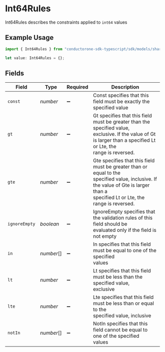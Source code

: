 # Int64Rules

Int64Rules describes the constraints applied to `int64` values

## Example Usage

```typescript
import { Int64Rules } from "conductorone-sdk-typescript/sdk/models/shared";

let value: Int64Rules = {};
```

## Fields

| Field                                                                                                                                                                             | Type                                                                                                                                                                              | Required                                                                                                                                                                          | Description                                                                                                                                                                       |
| --------------------------------------------------------------------------------------------------------------------------------------------------------------------------------- | --------------------------------------------------------------------------------------------------------------------------------------------------------------------------------- | --------------------------------------------------------------------------------------------------------------------------------------------------------------------------------- | --------------------------------------------------------------------------------------------------------------------------------------------------------------------------------- |
| `const`                                                                                                                                                                           | *number*                                                                                                                                                                          | :heavy_minus_sign:                                                                                                                                                                | Const specifies that this field must be exactly the specified value                                                                                                               |
| `gt`                                                                                                                                                                              | *number*                                                                                                                                                                          | :heavy_minus_sign:                                                                                                                                                                | Gt specifies that this field must be greater than the specified value,<br/> exclusive. If the value of Gt is larger than a specified Lt or Lte, the<br/> range is reversed.       |
| `gte`                                                                                                                                                                             | *number*                                                                                                                                                                          | :heavy_minus_sign:                                                                                                                                                                | Gte specifies that this field must be greater than or equal to the<br/> specified value, inclusive. If the value of Gte is larger than a<br/> specified Lt or Lte, the range is reversed. |
| `ignoreEmpty`                                                                                                                                                                     | *boolean*                                                                                                                                                                         | :heavy_minus_sign:                                                                                                                                                                | IgnoreEmpty specifies that the validation rules of this field should be<br/> evaluated only if the field is not empty                                                             |
| `in`                                                                                                                                                                              | *number*[]                                                                                                                                                                        | :heavy_minus_sign:                                                                                                                                                                | In specifies that this field must be equal to one of the specified<br/> values                                                                                                    |
| `lt`                                                                                                                                                                              | *number*                                                                                                                                                                          | :heavy_minus_sign:                                                                                                                                                                | Lt specifies that this field must be less than the specified value,<br/> exclusive                                                                                                |
| `lte`                                                                                                                                                                             | *number*                                                                                                                                                                          | :heavy_minus_sign:                                                                                                                                                                | Lte specifies that this field must be less than or equal to the<br/> specified value, inclusive                                                                                   |
| `notIn`                                                                                                                                                                           | *number*[]                                                                                                                                                                        | :heavy_minus_sign:                                                                                                                                                                | NotIn specifies that this field cannot be equal to one of the specified<br/> values                                                                                               |